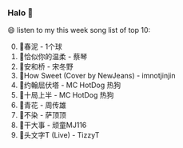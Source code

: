 

### Halo 👋

😄 listen to my this week song list of top 10:

0. 🌈春泥 - 1个球
1. 🌈恰似你的温柔 - 蔡琴
2. 🌈安和桥 - 宋冬野
3. 🌈How Sweet (Cover by NewJeans) - imnotjinjin
4. 🌈约翰屈伏塔 - MC HotDog 热狗
5. 🌈十局上半 - MC HotDog 热狗
6. 🌈青花 - 周传雄
7. 🌈不染 - 萨顶顶
8. 🌈干大事 - 顽童MJ116
9. 🌈头文字T (Live) - TizzyT

